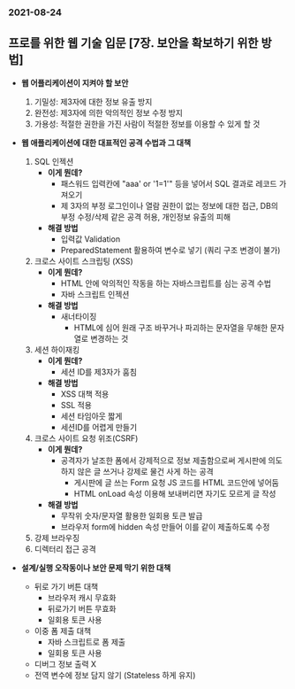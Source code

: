 ### 2021-08-24

## 프로를 위한 웹 기술 입문 [7장. 보안을 확보하기 위한 방법]
- **웹 어플리케이션이 지켜야 할 보안**
    1. 기밀성: 제3자에 대한 정보 유출 방지
    2. 완전성: 제3자에 의한 악의적인 정보 수정 방지
    3. 가용성: 적절한 권한을 가진 사람이 적절한 정보를 이용할 수 있게 할 것

- **웹 애플리케이션에 대한 대표적인 공격 수법과 그 대책**    
    1. SQL 인젝션
        - **이게 뭔데?**
            - 패스워드 입력칸에 "aaa' or '1=1'" 등을 넣어서 SQL 결과로 레코드 가져오기
            - 제 3자의 부정 로그인이나 열람 권한이 없는 정보에 대한 접근, DB의 부정 수정/삭제 같은 공격 허용, 개인정보 유출의 피해
        - **해결 방법**
            - 입력값 Validation
            - PreparedStatement 활용하여 변수로 넣기 (쿼리 구조 변경이 불가)
    2. 크로스 사이트 스크립팅 (XSS)
        - **이게 뭔데?**
            - HTML 안에 악의적인 작동을 하는 자바스크립트를 심는 공격 수법
            - 자바 스크립트 인젝션
        - **해결 방법**
            - 새너타이징
                - HTML에 심어 원래 구조 바꾸거나 파괴하는 문자열을 무해한 문자열로 변경하는 것
    3. 세션 하이재킹
        - **이게 뭔데?**
            - 세션 ID를 제3자가 훔침
        - **해결 방법**
            - XSS 대책 적용
            - SSL 적용
            - 세션 타임아웃 짧게
            - 세션ID를 어렵게 만들기
    4. 크로스 사이트 요청 위조(CSRF)
        - **이게 뭔데?**
            - 공격자가 날조한 폼에서 강제적으로 정보 제출함으로써 게시판에 의도하지 않은 글 쓰거나 강제로 물건 사게 하는 공격
                - 게시판에 글 쓰는 Form 요청 JS 코드를 HTML 코드안에 넣어둠
                - HTML onLoad 속성 이용해 보내버리면 자기도 모르게 글 작성
        - **해결 방법**
            - 무작위 숫자/문자열 활용한 일회용 토큰 발급
            - 브라우저 form에 hidden 속성 만들어 이를 같이 제출하도록 수정
    5. 강제 브라우징
    6. 디렉터리 접근 공격

- **설계/실행 오작동이나 보안 문제 막기 위한 대책**
    - 뒤로 가기 버튼 대책
        - 브라우저 캐시 무효화
        - 뒤로가기 버튼 무효화
        - 일회용 토큰 사용
    - 이중 폼 제출 대책
        - 자바 스크립트로 폼 제출
        - 일회용 토큰 사용
    - 디버그 정보 출력 X
    - 전역 변수에 정보 담지 않기 (Stateless 하게 유지)
    